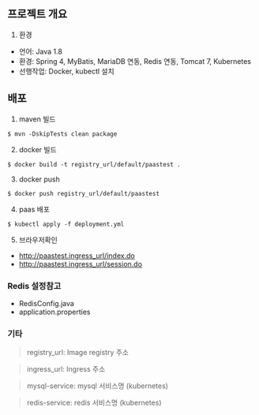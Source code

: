 ## 프로젝트 개요

1. 환경
- 언어: Java 1.8
- 환경: Spring 4, MyBatis, MariaDB 연동, Redis 연동, Tomcat 7, Kubernetes
- 선행작업: Docker, kubectl 설치

## 배포

1. maven 빌드
```
$ mvn -DskipTests clean package
```

2. docker 빌드
```
$ docker build -t registry_url/default/paastest .
```

3. docker push
```
$ docker push registry_url/default/paastest
```

4. paas 배포
```
$ kubectl apply -f deployment.yml
```

5. 브라우저확인

- http://paastest.ingress_url/index.do
- http://paastest.ingress_url/session.do

### Redis 설정참고
- RedisConfig.java
- application.properties

### 기타
> registry_url: Image registry 주소

> ingress_url: Ingress 주소

> mysql-service: mysql 서비스명 (kubernetes)

> redis-service: redis 서비스명 (kubernetes)


